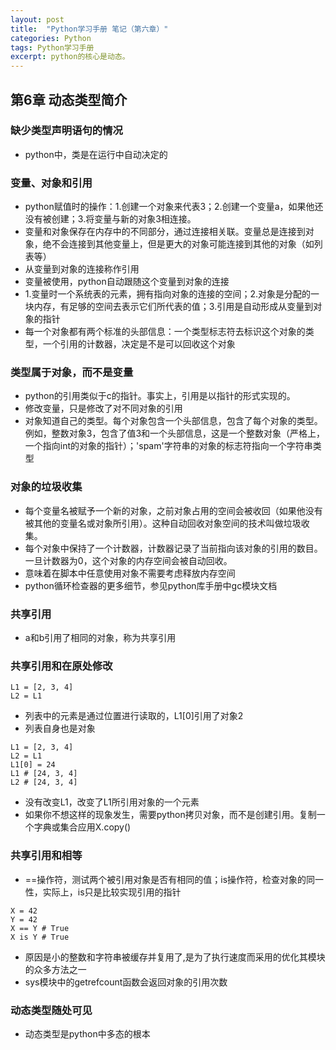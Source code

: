 ```yaml
---
layout: post
title:  "Python学习手册 笔记（第六章）"
categories: Python
tags: Python学习手册
excerpt: python的核心是动态。
---
```


## 第6章 动态类型简介

### 缺少类型声明语句的情况

* python中，类是在运行中自动决定的

### 变量、对象和引用

* python赋值时的操作：1.创建一个对象来代表3；2.创建一个变量a，如果他还没有被创建；3.将变量与新的对象3相连接。
* 变量和对象保存在内存中的不同部分，通过连接相关联。变量总是连接到对象，绝不会连接到其他变量上，但是更大的对象可能连接到其他的对象（如列表等）
* 从变量到对象的连接称作引用
* 变量被使用，python自动跟随这个变量到对象的连接
* 1.变量时一个系统表的元素，拥有指向对象的连接的空间；2.对象是分配的一块内存，有足够的空间去表示它们所代表的值；3.引用是自动形成从变量到对象的指针
* 每一个对象都有两个标准的头部信息：一个类型标志符去标识这个对象的类型，一个引用的计数器，决定是不是可以回收这个对象

### 类型属于对象，而不是变量

* python的引用类似于c的指针。事实上，引用是以指针的形式实现的。
* 修改变量，只是修改了对不同对象的引用
* 对象知道自己的类型。每个对象包含一个头部信息，包含了每个对象的类型。例如，整数对象3，包含了值3和一个头部信息，这是一个整数对象（严格上，一个指向int的对象的指针）；'spam'字符串的对象的标志符指向一个字符串类型

### 对象的垃圾收集

* 每个变量名被赋予一个新的对象，之前对象占用的空间会被收回（如果他没有被其他的变量名或对象所引用）。这种自动回收对象空间的技术叫做垃圾收集。
* 每个对象中保持了一个计数器，计数器记录了当前指向该对象的引用的数目。一旦计数器为0，这个对象的内存空间会被自动回收。
* 意味着在脚本中任意使用对象不需要考虑释放内存空间
* python循环检查器的更多细节，参见python库手册中gc模块文档

### 共享引用

* a和b引用了相同的对象，称为共享引用

### 共享引用和在原处修改

```python3
L1 = [2, 3, 4]
L2 = L1
```
* 列表中的元素是通过位置进行读取的，L1[0]引用了对象2
* 列表自身也是对象
```python3
L1 = [2, 3, 4]
L2 = L1
L1[0] = 24
L1 # [24, 3, 4]
L2 # [24, 3, 4]
```
* 没有改变L1，改变了L1所引用对象的一个元素
* 如果你不想这样的现象发生，需要python拷贝对象，而不是创建引用。复制一个字典或集合应用X.copy()

### 共享引用和相等

* ==操作符，测试两个被引用对象是否有相同的值；is操作符，检查对象的同一性，实际上，is只是比较实现引用的指针
```python3
X = 42
Y = 42
X == Y # True
X is Y # True
```
* 原因是小的整数和字符串被缓存并复用了,是为了执行速度而采用的优化其模块的众多方法之一
* sys模块中的getrefcount函数会返回对象的引用次数

### 动态类型随处可见

* 动态类型是python中多态的根本
